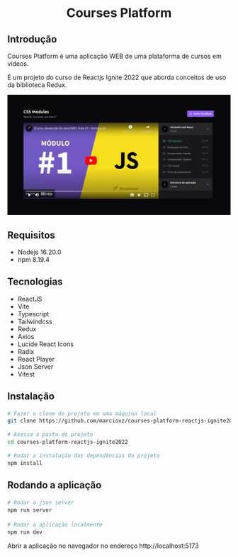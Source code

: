 <h1 align="center">Courses Platform</h1>

## Introdução

Courses Platform é uma aplicação WEB de uma plataforma de cursos em vídeos.

É um projeto do curso de Reactjs Ignite 2022 que aborda conceitos de uso da biblioteca Redux.

<div align="center" >
  <img alt="courses platform" src="./assets/courses-platform.png" width="700px" />
</div>

## Requisitos

- Nodejs 16.20.0
- npm 8.19.4

## Tecnologias

- ReactJS
- Vite
- Typescript
- Tailwindcss
- Redux
- Axios
- Lucide React Icons
- Radix
- React Player
- Json Server
- Vitest


## Instalação

```sh
# Fazer o clone do projeto em uma máquina local
git clone https://github.com/marciovz/courses-platform-reactjs-ignite2022.git
```

```sh
# Acessa a pasta do projeto
cd courses-platform-reactjs-ignite2022
```

```sh
# Rodar a instalação das dependências do projeto
npm install
```

## Rodando a aplicação

```sh
# Rodar o json server
npm run server

# Rodar a aplicação localmente
npm run dev
```

Abrir a aplicação no navegador no endereço http://localhost:5173

